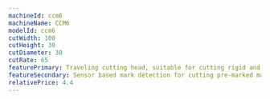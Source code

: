 ```yaml
---
machineId: ccm6
machineName: CCM6
modelId: ccm6
cutWidth: 100
cutHeight: 30
cutDiameter: 30
cutRate: 65
featurePrimary: Traveling cutting head, suitable for cutting rigid and semi-rigid materials
featureSecondary: Sensor based mark detection for cutting pre-marked materials
relativePrice: 4.4
---
```

